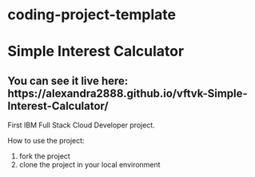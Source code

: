 # coding-project-template
# Simple Interest Calculator

<h2>You can see it live here: https://alexandra2888.github.io/vftvk-Simple-Interest-Calculator/ </h2>

First IBM Full Stack Cloud Developer project.

How to use the project:
1. fork the project
2. clone the project in your local environment
